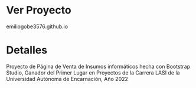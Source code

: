 # Ver Proyecto
emiliogobe3576.github.io
# Detalles
Proyecto de Página de Venta de Insumos informáticos hecha con Bootstrap Studio, Ganador del Primer Lugar en Proyectos de la Carrera LASI de la Universidad Autónoma de Encarnación, Año 2022
